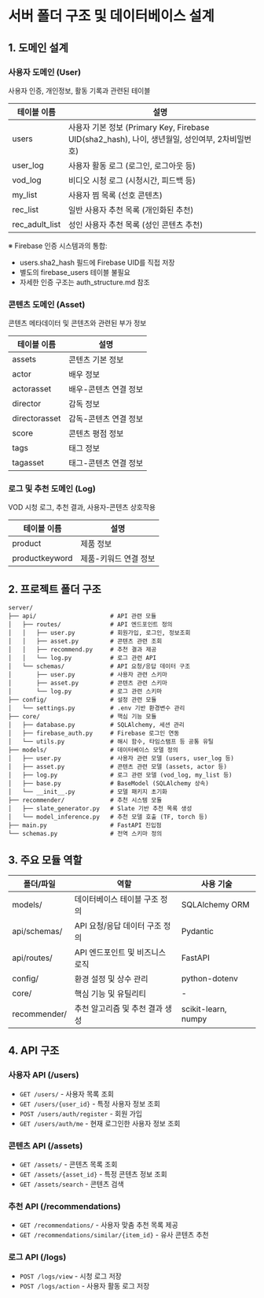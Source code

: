 # 서버 폴더 구조 및 데이터베이스 설계

## 1. 도메인 설계

### 사용자 도메인 (User)
사용자 인증, 개인정보, 활동 기록과 관련된 테이블

| 테이블 이름 | 설명 |
|------------|------|
| users | 사용자 기본 정보 (Primary Key, Firebase UID(sha2_hash), 나이, 생년월일, 성인여부, 2차비밀번호) |
| user_log | 사용자 활동 로그 (로그인, 로그아웃 등) |
| vod_log | 비디오 시청 로그 (시청시간, 피드백 등) |
| my_list | 사용자 찜 목록 (선호 콘텐츠) |
| rec_list | 일반 사용자 추천 목록 (개인화된 추천) |
| rec_adult_list | 성인 사용자 추천 목록 (성인 콘텐츠 추천) |

※ Firebase 인증 시스템과의 통합:
- users.sha2_hash 필드에 Firebase UID를 직접 저장
- 별도의 firebase_users 테이블 불필요
- 자세한 인증 구조는 auth_structure.md 참조

### 콘텐츠 도메인 (Asset)
콘텐츠 메타데이터 및 콘텐츠와 관련된 부가 정보

| 테이블 이름 | 설명 |
|------------|------|
| assets | 콘텐츠 기본 정보 |
| actor | 배우 정보 |
| actorasset | 배우-콘텐츠 연결 정보 |
| director | 감독 정보 |
| directorasset | 감독-콘텐츠 연결 정보 |
| score | 콘텐츠 평점 정보 |
| tags | 태그 정보 |
| tagasset | 태그-콘텐츠 연결 정보 |

### 로그 및 추천 도메인 (Log)
VOD 시청 로그, 추천 결과, 사용자-콘텐츠 상호작용

| 테이블 이름 | 설명 |
|------------|------|
| product | 제품 정보 |
| productkeyword | 제품-키워드 연결 정보 |

## 2. 프로젝트 폴더 구조

```
server/
├── api/                     # API 관련 모듈
│   ├── routes/              # API 엔드포인트 정의
│   │   ├── user.py          # 회원가입, 로그인, 정보조회
│   │   ├── asset.py         # 콘텐츠 관련 조회
│   │   ├── recommend.py     # 추천 결과 제공
│   │   └── log.py           # 로그 관련 API
│   └── schemas/             # API 요청/응답 데이터 구조
│       ├── user.py          # 사용자 관련 스키마
│       ├── asset.py         # 콘텐츠 관련 스키마
│       └── log.py           # 로그 관련 스키마
├── config/                  # 설정 관련 모듈
│   └── settings.py          # .env 기반 환경변수 관리
├── core/                    # 핵심 기능 모듈
│   ├── database.py          # SQLAlchemy, 세션 관리
│   ├── firebase_auth.py     # Firebase 로그인 연동
│   └── utils.py             # 해시 함수, 타임스탬프 등 공통 유틸
├── models/                  # 데이터베이스 모델 정의
│   ├── user.py              # 사용자 관련 모델 (users, user_log 등)
│   ├── asset.py             # 콘텐츠 관련 모델 (assets, actor 등)
│   ├── log.py               # 로그 관련 모델 (vod_log, my_list 등)
│   ├── base.py              # BaseModel (SQLAlchemy 상속)
│   └── __init__.py          # 모델 패키지 초기화
├── recommender/             # 추천 시스템 모듈
│   ├── slate_generator.py   # Slate 기반 추천 목록 생성
│   └── model_inference.py   # 추천 모델 호출 (TF, torch 등)
├── main.py                  # FastAPI 진입점
└── schemas.py               # 전역 스키마 정의
```

## 3. 주요 모듈 역할

| 폴더/파일 | 역할 | 사용 기술 |
|----------|------|----------|
| models/ | 데이터베이스 테이블 구조 정의 | SQLAlchemy ORM |
| api/schemas/ | API 요청/응답 데이터 구조 정의 | Pydantic |
| api/routes/ | API 엔드포인트 및 비즈니스 로직 | FastAPI |
| config/ | 환경 설정 및 상수 관리 | python-dotenv |
| core/ | 핵심 기능 및 유틸리티 | - |
| recommender/ | 추천 알고리즘 및 추천 결과 생성 | scikit-learn, numpy |

## 4. API 구조

### 사용자 API (/users)
- `GET /users/` - 사용자 목록 조회
- `GET /users/{user_id}` - 특정 사용자 정보 조회
- `POST /users/auth/register` - 회원 가입
- `GET /users/auth/me` - 현재 로그인한 사용자 정보 조회

### 콘텐츠 API (/assets)
- `GET /assets/` - 콘텐츠 목록 조회
- `GET /assets/{asset_id}` - 특정 콘텐츠 정보 조회
- `GET /assets/search` - 콘텐츠 검색

### 추천 API (/recommendations)
- `GET /recommendations/` - 사용자 맞춤 추천 목록 제공
- `GET /recommendations/similar/{item_id}` - 유사 콘텐츠 추천

### 로그 API (/logs)
- `POST /logs/view` - 시청 로그 저장
- `POST /logs/action` - 사용자 활동 로그 저장
